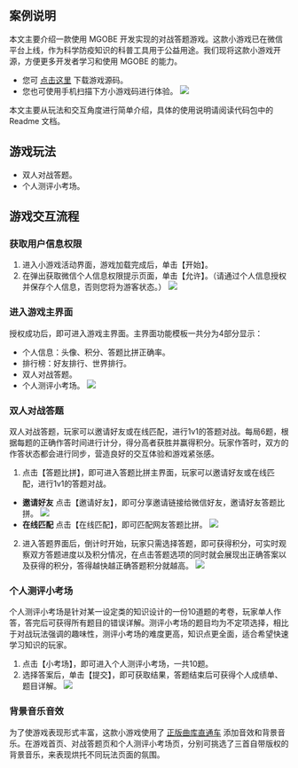 ## 案例说明

本文主要介绍一款使用 MGOBE 开发实现的对战答题游戏。这款小游戏已在微信平台上线，作为科学防疫知识的科普工具用于公益用途。我们现将这款小游戏开源，方便更多开发者学习和使用 MGOBE 的能力。
- 您可 [点击这里](https://mgobe-1258556906.cos.ap-shanghai.myqcloud.com/demo/%E5%AF%B9%E6%88%98%E7%AD%94%E9%A2%98%E5%B0%8F%E6%B8%B8%E6%88%8F.zip) 下载游戏源码。
- 您也可使用手机扫描下方小游戏码进行体验。
![](https://main.qcloudimg.com/raw/cdab8e59c0bede8f45e4374ccb81d49c.png)

本文主要从玩法和交互角度进行简单介绍，具体的使用说明请阅读代码包中的 Readme 文档。

## 游戏玩法
- 双人对战答题。
- 个人测评小考场。

## 游戏交互流程
### 获取用户信息权限

1. 进入小游戏活动界面，游戏加载完成后，单击【开始】。
2. 在弹出获取微信个人信息权限提示页面，单击【允许】。（请通过个人信息授权并保存个人信息，否则您将为游客状态。）
![](https://main.qcloudimg.com/raw/2cd030d0a74a49df08553e959913dccf.png)

### 进入游戏主界面
授权成功后，即可进入游戏主界面。主界面功能模板一共分为4部分显示：
- 个人信息：头像、积分、答题比拼正确率。
- 排行榜：好友排行、世界排行。
- 双人对战答题。
- 个人测评小考场。
![](https://main.qcloudimg.com/raw/6785b6084c34c955e2681aa9be7506a3.png)

### 双人对战答题
双人对战答题，玩家可以邀请好友或在线匹配，进行1v1的答题对战。每局6题，根据每题的正确作答时间进行计分，得分高者获胜并赢得积分。玩家作答时，双方的作答状态都会进行同步，营造良好的交互体验和游戏紧张感。

1. 点击【答题比拼】，即可进入答题比拼主界面，玩家可以邀请好友或在线匹配，进行1v1的答题对战。
 - **邀请好友**
 点击【邀请好友】，即可分享邀请链接给微信好友，邀请好友答题比拼。
 ![](https://main.qcloudimg.com/raw/3008948038396cb520ab291d64cf23dd.png)
 - **在线匹配**
 点击【在线匹配】，即可匹配网友答题比拼。
 ![](https://main.qcloudimg.com/raw/c7d66ac7e83cb6b31a4c3dfda6c9d62a.png)
2. 进入答题界面后，倒计时开始，玩家只需选择答题，即可获得积分，可实时观察双方答题进度以及积分情况，在点击答题选项的同时就会展现出正确答案以及获得的积分，答得越快越正确答题积分就越高。
![](https://main.qcloudimg.com/raw/c50673d80311a36647aa116ab4f0fc78.png)

### 个人测评小考场
个人测评小考场是针对某一设定类的知识设计的一份10道题的考卷，玩家单人作答，答完后可获得所有题目的错误详解。测评小考场的题目均为不定项选择，相比于对战玩法强调的趣味性，测评小考场的难度更高，知识点更全面，适合希望快速学习知识的玩家。

1. 点击【小考场】，即可进入个人测评小考场，一共10题。
2. 选择答案后，单击【提交】，即可获取结果，答题结束后可获得个人成绩单、题目详解。
![](https://main.qcloudimg.com/raw/4326c179678bfd491221c452a5599b03.png)

### 背景音乐音效
为了使游戏表现形式丰富，这款小游戏使用了 [正版曲库直通车](https://cloud.tencent.com/product/ame) 添加音效和背景音乐。在游戏首页、对战答题页和个人测评小考场页，分别可挑选了三首自带版权的背景音乐，来表现烘托不同玩法页面的氛围。
